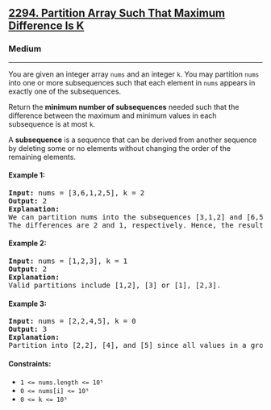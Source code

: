 ### <h2><a href="https://leetcode.com/problems/partition-array-such-that-maximum-difference-is-k/">2294. Partition Array Such That Maximum Difference Is K</a></h2>  
<h3>Medium</h3>  
<hr>  
<div>  
<p>You are given an integer array <code>nums</code> and an integer <code>k</code>. You may partition <code>nums</code> into one or more subsequences such that each element in <code>nums</code> appears in exactly one of the subsequences.</p>

<p>Return the <strong>minimum number of subsequences</strong> needed such that the difference between the maximum and minimum values in each subsequence is at most <code>k</code>.</p>

<p>A <strong>subsequence</strong> is a sequence that can be derived from another sequence by deleting some or no elements without changing the order of the remaining elements.</p>

<h4>Example 1:</h4>
<pre>
<strong>Input:</strong> nums = [3,6,1,2,5], k = 2  
<strong>Output:</strong> 2  
<strong>Explanation:</strong>  
We can partition nums into the subsequences [3,1,2] and [6,5].  
The differences are 2 and 1, respectively. Hence, the result is 2.
</pre>

<h4>Example 2:</h4>
<pre>
<strong>Input:</strong> nums = [1,2,3], k = 1  
<strong>Output:</strong> 2  
<strong>Explanation:</strong>  
Valid partitions include [1,2], [3] or [1], [2,3].
</pre>

<h4>Example 3:</h4>
<pre>
<strong>Input:</strong> nums = [2,2,4,5], k = 0  
<strong>Output:</strong> 3  
<strong>Explanation:</strong>  
Partition into [2,2], [4], and [5] since all values in a group must be the same.
</pre>

<h4>Constraints:</h4>
<ul>
  <li><code>1 <= nums.length <= 10⁵</code></li>
  <li><code>0 <= nums[i] <= 10⁵</code></li>
  <li><code>0 <= k <= 10⁵</code></li>
</ul>
</div>
